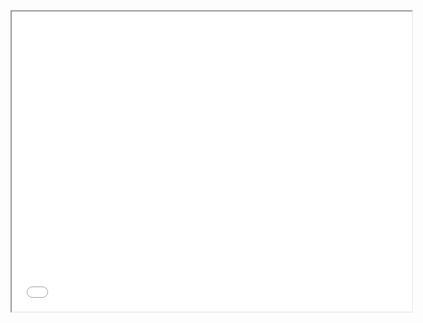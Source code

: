 <iframe src="[YOUR_GOOGLE_DOC_EMBED_URL](https://docs.google.com/document/d/e/2PACX-1vQQxlZjEPXYWN6JJ4iWir0ruacM5FslasEzU2k4Ym66EQu130ypqcQ86KMqSIfyKm9WnOv4VHHxkzOE/pub?embedded=true)" width="640" height="480" allow="autoplay"></iframe>
